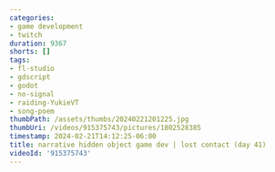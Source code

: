 ```yaml
---
categories:
- game development
- twitch
duration: 9367
shorts: []
tags:
- fl-studio
- gdscript
- godot
- no-signal
- raiding-YukieVT
- song-poem
thumbPath: /assets/thumbs/20240221201225.jpg
thumbUri: /videos/915375743/pictures/1802528385
timestamp: 2024-02-21T14:12:25-06:00
title: narrative hidden object game dev | lost contact (day 41)
videoId: '915375743'
---
```

